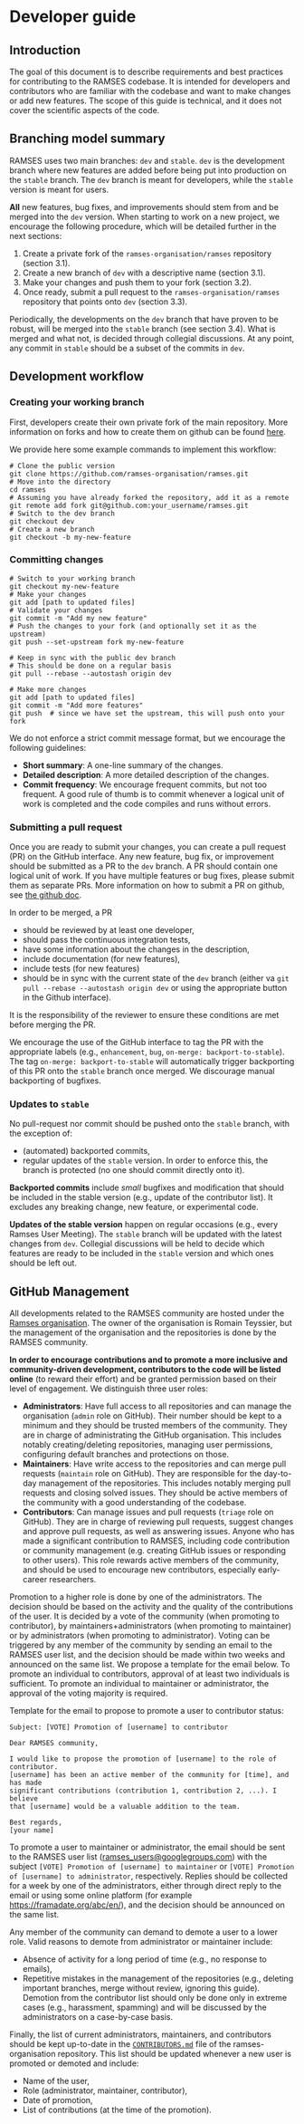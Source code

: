 # Developer guide

## Introduction
The goal of this document is to describe requirements and best practices for contributing to the RAMSES codebase.
It is intended for developers and contributors who are familiar with the codebase and want to make changes or add new features.
The scope of this guide is technical, and it does not cover the scientific aspects of the code.

## Branching model summary

RAMSES uses two main branches: `dev` and `stable`. `dev` is the development branch where new features are added before being put into production on the `stable` branch.
The `dev` branch is meant for developers, while the `stable` version is meant for users.

**All** new features, bug fixes, and improvements should stem from and be merged into the `dev` version.
When starting to work on a new project, we encourage the following procedure, which will be detailed further in the next sections:
1. Create a private fork of the `ramses-organisation/ramses` repository  (section 3.1).
2. Create a new branch of `dev` with a descriptive name  (section 3.1).
3. Make your changes and push them to your fork (section 3.2).
4. Once ready, submit a pull request to the `ramses-organisation/ramses` repository that points onto `dev` (section 3.3).


Periodically, the developments on the `dev` branch that have proven to be robust, will be merged into the `stable` branch (see section 3.4). What is merged and what not, is decided through collegial discussions.
At any point, any commit in `stable` should be a subset of the commits in `dev`.

## Development workflow

### Creating your working branch

First, developers create their own private fork of the main repository. More information on forks and how to create them on github can be found [here](https://docs.github.com/en/pull-requests/collaborating-with-pull-requests/working-with-forks/fork-a-repo).

We provide here some example commands to implement this workflow:
```
# Clone the public version
git clone https://github.com/ramses-organisation/ramses.git
# Move into the directory
cd ramses
# Assuming you have already forked the repository, add it as a remote
git remote add fork git@github.com:your_username/ramses.git
# Switch to the dev branch
git checkout dev
# Create a new branch
git checkout -b my-new-feature
```

### Committing changes

```
# Switch to your working branch
git checkout my-new-feature
# Make your changes
git add [path to updated files]
# Validate your changes
git commit -m "Add my new feature"
# Push the changes to your fork (and optionally set it as the upstream)
git push --set-upstream fork my-new-feature

# Keep in sync with the public dev branch
# This should be done on a regular basis
git pull --rebase --autostash origin dev

# Make more changes
git add [path to updated files]
git commit -m "Add more features"
git push  # since we have set the upstream, this will push onto your fork
```

We do not enforce a strict commit message format, but we encourage the following guidelines:
- **Short summary**: A one-line summary of the changes.
- **Detailed description**: A more detailed description of the changes.
- **Commit frequency**: We encourage frequent commits, but not too frequent. A good rule of thumb is to commit whenever a logical unit of work is completed and the code compiles and runs without errors.


### Submitting a pull request

Once you are ready to submit your changes, you can create a pull request (PR) on the GitHub interface.
Any new feature, bug fix, or improvement should be submitted as a PR to the `dev` branch.
A PR should contain one logical unit of work. If you have multiple features or bug fixes, please submit them as separate PRs.
More information on how to submit a PR on github, see [the github doc](
https://docs.github.com/en/pull-requests/collaborating-with-pull-requests/proposing-changes-to-your-work-with-pull-requests/creating-a-pull-request).

In order to be merged, a PR
- should be reviewed by at least one developer,
- should pass the continuous integration tests,
- have some information about the changes in the description,
- include documentation (for new features),
- include tests (for new features)
- should be in sync with the current state of the `dev` branch (either va `git pull --rebase --autostash origin dev` or using the appropriate button in the Github interface).

It is the responsibility of the reviewer to ensure these conditions are met before merging the PR.

We encourage the use of the GitHub interface to tag the PR with the appropriate labels (e.g., `enhancement`, `bug`, `on-merge: backport-to-stable`). The tag `on-merge: backport-to-stable` will automatically trigger backporting of this PR onto the `stable` branch once merged. We discourage manual backporting of bugfixes.

### Updates to `stable`

No pull-request nor commit should be pushed onto the `stable` branch, with the exception of:
- (automated) backported commits,
- regular updates of the `stable` version.
In order to enforce this, the branch is protected (no one should commit directly onto it).

**Backported commits** include *small* bugfixes and modification that should be included in the stable version (e.g., update of the contributor list). It excludes any breaking change, new feature, or experimental code.

**Updates of the stable version** happen on regular occasions (e.g., every Ramses User Meeting). The `stable` branch will be updated with the latest changes from `dev`. Collegial discussions will be held to decide which features are ready to be included in the `stable` version and which ones should be left out.


## GitHub Management

All developments related to the RAMSES community are hosted under the [Ramses organisation](https://github.com/ramses-organisation).
The owner of the organisation is Romain Teyssier, but the management of the organisation and the repositories is done by the RAMSES community.

**In order to encourage contributions and to promote a more inclusive and community-driven development, contributors to the code will be listed online** (to reward their effort) and be granted permission based on their level of engagement.
We distinguish three user roles:
- **Administrators**: Have full access to all repositories and can manage the organisation (`admin` role on GitHub). Their number should be kept to a minimum and they should be trusted members of the community. They are in charge of administrating the GitHub organisation. This includes notably creating/deleting repositories, managing user permissions, configuring default branches and protections on those.
- **Maintainers**: Have write access to the repositories and can merge pull requests (`maintain` role on GitHub). They are responsible for the day-to-day management of the repositories. This includes notably merging pull requests and closing solved issues. They should be active members of the community with a good understanding of the codebase.
- **Contributors**: Can manage issues and pull requests (`triage` role on GitHub). They are in charge of reviewing pull requests, suggest changes and approve pull requests, as well as answering issues. Anyone who has made a significant contribution to RAMSES, including code contribution or community management (e.g. creating GitHub issues or responding to other users). This role rewards active members of the community, and should be used to encourage new contributors, especially early-career researchers.

Promotion to a higher role is done by one of the administrators. The decision should be based on the activity and the quality of the contributions of the user. It is decided by a vote of the community (when promoting to contributor), by maintainers+administrators (when promoting to maintainer) or by administrators (when promoting to administrator).
Voting can be triggered by any member of the community by sending an email to the RAMSES user list, and the decision should be made within two weeks and announced on the same list. We propose a template for the email below.
To promote an individual to contributors, approval of at least two individuals is sufficient.
To promote an individual to maintainer or administrator, the approval of the voting majority is required.

Template for the email to propose to promote a user to contributor status:
```
Subject: [VOTE] Promotion of [username] to contributor

Dear RAMSES community,

I would like to propose the promotion of [username] to the role of contributor.
[username] has been an active member of the community for [time], and has made
significant contributions (contribution 1, contribution 2, ...). I believe
that [username] would be a valuable addition to the team.

Best regards,
[your name]
```

To promote a user to maintainer or administrator, the email should be sent to the RAMSES user list (ramses_users@googlegroups.com) with the subject `[VOTE] Promotion of [username] to maintainer` or `[VOTE] Promotion of [username] to administrator`, respectively. Replies should be collected for a week by one of the administrators, either through direct reply to the email or using some online platform (for example https://framadate.org/abc/en/), and the decision should be announced on the same list.


Any member of the community can demand to demote a user to a lower role. Valid reasons to demote from administrator or maintainer include:
- Absence of activity for a long period of time (e.g., no response to emails),
- Repetitive mistakes in the management of the repositories (e.g., deleting important branches, merge without review, ignoring this guide).
Demotion from the contributor list should only be done only in extreme cases (e.g., harassment, spamming) and will be discussed by the administrators on a case-by-case basis.

Finally, the list of current administrators, maintainers, and contributors should be kept up-to-date in the [`CONTRIBUTORS.md`](./contributors.md) file of the ramses-organisation repository. This list should be updated whenever a new user is promoted or demoted and include:
- Name of the user,
- Role (administrator, maintainer, contributor),
- Date of promotion,
- List of contributions (at the time of the promotion).
